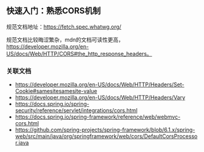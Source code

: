 ## 快速入门：熟悉CORS机制

规范文档地址：https://fetch.spec.whatwg.org/

规范文档比较晦涩繁杂，mdn的文档可读性更高，https://developer.mozilla.org/en-US/docs/Web/HTTP/CORS#the_http_response_headers。

### 关联文档

* https://developer.mozilla.org/en-US/docs/Web/HTTP/Headers/Set-Cookie#samesitesamesite-value
* https://developer.mozilla.org/en-US/docs/Web/HTTP/Headers/Vary
* https://docs.spring.io/spring-security/reference/servlet/integrations/cors.html
* https://docs.spring.io/spring-framework/reference/web/webmvc-cors.html
* https://github.com/spring-projects/spring-framework/blob/6.1.x/spring-web/src/main/java/org/springframework/web/cors/DefaultCorsProcessor.java